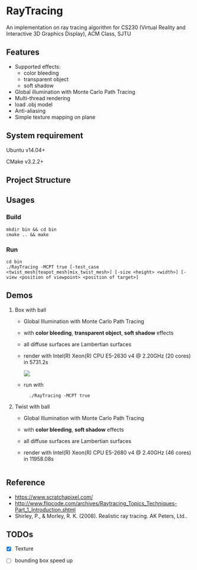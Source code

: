 # RayTracing
An implementation on ray tracing algorithm for CS230 (Virtual Reality and Interactive 3D Graphics Display), ACM Class, SJTU

## Features
* Supported effects:
    * color bleeding
    * transparent object
    * soft shadow
* Global illumination with Monte Carlo Path Tracing
* Multi-thread rendering
* load .obj model
* Anti-aliasing
* Simple texture mapping on plane

## System requirement
Ubuntu v14.04+

CMake v3.2.2+

## Project Structure

## Usages
### Build
```
mkdir bin && cd bin
cmake .. && make
```

### Run
```
cd bin
./RayTracing -MCPT true [-test_case <twist_mesh|teapot_mesh|mix_twist_mesh>] [-size <height> <width>] [-view <position of viewpoint> <position of target>]
```

## Demos
1. Box with ball
    * Global Illumination with Monte Carlo Path Tracing
    * with **color bleeding**, **transparent object**, **soft shadow** effects
    * all diffuse surfaces are Lambertian surfaces
    * render with Intel(R) Xeon(R) CPU E5-2630 v4 @ 2.20GHz (20 cores) in 5731.2s
    
    	![](https://raw.githubusercontent.com/YurongYou/RayTracing/master/results/render_image_MCPT_highres.jpg?token=AM-ptWp2Mz87K9diVOlomkYMJkU9ndcRks5Y7ujlwA%3D%3D)
	* run with
			
			./RayTracing -MCPT true
2. Twist with ball
	* Global Illumination with Monte Carlo Path Tracing
	* with **color bleeding**, **soft shadow** effects
	* all diffuse surfaces are Lambertian surfaces
	* render with Intel(R) Xeon(R) CPU E5-2680 v4 @ 2.40GHz (46 cores) in 11958.08s
		
		![]()
## Reference
* https://www.scratchapixel.com/
* http://www.flipcode.com/archives/Raytracing_Topics_Techniques-Part_1_Introduction.shtml
* Shirley, P., & Morley, R. K. (2008). Realistic ray tracing. AK Peters, Ltd..

## TODOs
* [x] Texture
* [ ] bounding box speed up

